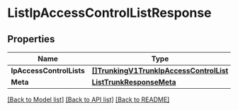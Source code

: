 # ListIpAccessControlListResponse

## Properties
Name | Type | Description | Notes
------------ | ------------- | ------------- | -------------
**IpAccessControlLists** | [**[]TrunkingV1TrunkIpAccessControlList**](trunking.v1.trunk.ip_access_control_list.md) |  |[optional] 
**Meta** | [**ListTrunkResponseMeta**](ListTrunkResponse_meta.md) |  |[optional] 

[[Back to Model list]](../README.md#documentation-for-models) [[Back to API list]](../README.md#documentation-for-api-endpoints) [[Back to README]](../README.md)


